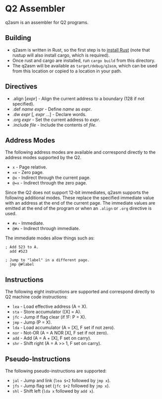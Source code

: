 
# Q2 Assembler

q2asm is an assembler for Q2 programs.

## Building

* q2asm is written in Rust, so the first step is to
  [install Rust](https://www.rust-lang.org/tools/install)
  (note that rustup will also install cargo, which is required).
* Once rust and cargo are installed, run `cargo build`
  from this directory.
* The q2asm will be available as `target/debug/q2asm`, which can
  be used from this location or copied to a location in your path.

## Directives

* .align [_expr_] - Align the current address to a boundary (128 if not specified).
* .def _name_ _expr_ - Define _name_ as _expr_.
* .dw _expr_ [, _expr_ ...] - Declare words.
* .org _expr_ - Set the current address to _expr_.
* .include _file_ - Include the contents of _file_.

## Address Modes

The following address modes are available and correspond directly to
the address modes supported by the Q2.

* `x` - Page relative.
* `=x` - Zero page.
* `@x` - Indirect through the current page.
* `@=x` - Indirect through the zero page.

Since the Q2 does not support 12-bit immediates, q2asm supports the following
additional modes. These replace the specified immediate value with an address
at the end of the current page. The immediate values are emitted at
the end of the program or when an `.align` or `.org` directive is used.

* `#x` - Immediate.
* `@#x` - Indirect through immediate.

The immediate modes allow things such as:

```
; Add 523 to A.
  add #523
  
; Jump to "label" in a different page.
  jmp @#label
```

## Instructions

The following eight instructions are supported and correspond directly
to Q2 machine code instructions:

* `lea` - Load effective address (A = X).
* `sta` - Store accumulator ([X] = A).
* `jfc` - Jump if flag clear (if !F: P = X).
* `jmp` - Jump (P = X).
* `lda` - Load accumulator (A = [X], F set if not zero).
* `nor` - Not-OR (A = A NOR [X], F set if not zero).
* `add` - Add (A = A + [X], F set on carry).
* `shr` - Shift right (A = A >> 1, F set on carry).

## Pseudo-Instructions

The following pseudo-instructions are supported:

* `jal` - Jump and link (`lea $+2` followed by `jmp x`).
* `jfs` - Jump flag set (`jfc $+2` followed by `jmp x`).
* `shl` - Shift left (`lda x` followed by `add x`).
